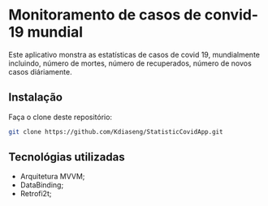 
# Monitoramento de casos de convid-19 mundial

Este aplicativo monstra as estatísticas de casos de covid 19, mundialmente incluindo, número de mortes, 
número de recuperados, número de novos casos diáriamente.

## Instalação

Faça o clone deste repositório:
```bash
git clone https://github.com/Kdiaseng/StatisticCovidApp.git
```

## Tecnológias utilizadas
- Arquitetura MVVM;
- DataBinding;
- Retrofi2t;



